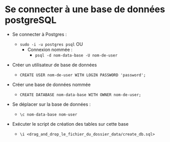 # Se connecter à une base de données postgreSQL 

- Se connecter à Postgres : 
  - `sudo -i -u postgres psql`
    OU
    - Connexion nommée :
      - `psql -d nom-data-base -U nom-de-user`

- Créer un utilisateur de base de données
  - `CREATE USER nom-de-user WITH LOGIN PASSWORD 'password';`

- Créer une base de données nommée
  - `CREATE DATABASE nom-data-base WITH OWNER nom-de-user;`

- Se déplacer sur la base de données :
  - `\c nom-data-base nom-user`

- Exécuter le script de création des tables sur cette base 
  - `\i <drag_and_drop_le_fichier_du_dossier_data/create_db.sql>`
